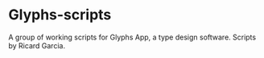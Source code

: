 # Glyphs-scripts
A group of working scripts for Glyphs App, a type design software.
Scripts by Ricard Garcia.
